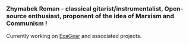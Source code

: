 ### Zhymabek Roman - classical gitarist/instrumentalist, Open-source enthusiast, proponent of the idea of Marxism and Communism !

Currently working on [ExaGear](https://4pda.ru/forum/index.php?showtopic=992239) and associated projects.

